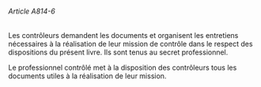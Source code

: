 ###### Article A814-6

Les contrôleurs demandent les documents et organisent les entretiens nécessaires à la réalisation de leur mission de contrôle dans le respect des dispositions du présent livre. Ils sont tenus au secret professionnel.

Le professionnel contrôlé met à la disposition des contrôleurs tous les documents utiles à la réalisation de leur mission.

